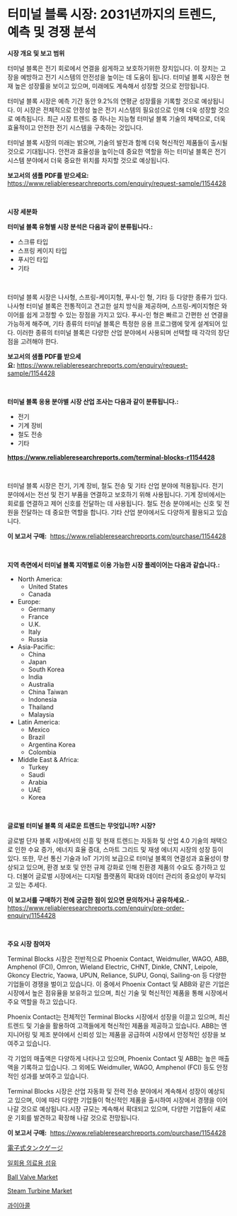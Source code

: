 <p><h1>터미널 블록 시장: 2031년까지의 트렌드, 예측 및 경쟁 분석</h1></p><p><strong>시장 개요 및 보고 범위</strong></p>
<p><p>터미널 블록은 전기 회로에서 연결을 쉽게하고 보호하기위한 장치입니다. 이 장치는 고장을 예방하고 전기 시스템의 안전성을 높이는 데 도움이 됩니다. 터미널 블록 시장은 현재 높은 성장률을 보이고 있으며, 미래에도 계속해서 성장할 것으로 전망됩니다. </p><p>터미널 블록 시장은 예측 기간 동안 9.2%의 연평균 성장률을 기록할 것으로 예상됩니다. 이 시장은 전체적으로 안정성 높은 전기 시스템의 필요성으로 인해 더욱 성장할 것으로 예측됩니다. 최근 시장 트렌드 중 하나는 지능형 터미널 블록 기술의 채택으로, 더욱 효율적이고 안전한 전기 시스템을 구축하는 것입니다.</p><p>터미널 블록 시장의 미래는 밝으며, 기술의 발전과 함께 더욱 혁신적인 제품들이 출시될 것으로 기대됩니다. 안전과 효율성을 높이는데 중요한 역할을 하는 터미널 블록은 전기 시스템 분야에서 더욱 중요한 위치를 차지할 것으로 예상됩니다.</p></p>
<p><strong>보고서의 샘플 PDF를 받으세요:</strong> <a href="https://www.reliableresearchreports.com/enquiry/request-sample/1154428">https://www.reliableresearchreports.com/enquiry/request-sample/1154428</a></p>
<p>&nbsp;</p>
<p><strong>시장 세분화</strong></p>
<p><strong>터미널 블록 유형별 시장 분석은 다음과 같이 분류됩니다.:</strong></p>
<p><ul><li>스크류 타입</li><li>스프링 케이지 타입</li><li>푸시인 타입</li><li>기타</li></ul></p>
<p>&nbsp;</p>
<p><p>터미널 블록 시장은 나사형, 스프링-케이지형, 푸시-인 형, 기타 등 다양한 종류가 있다. 나사형 터미널 블록은 전통적이고 견고한 설치 방식을 제공하며, 스프링-케이지형은 와이어를 쉽게 고정할 수 있는 장점을 가지고 있다. 푸시-인 형은 빠르고 간편한 선 연결을 가능하게 해주며, 기타 종류의 터미널 블록은 특정한 응용 프로그램에 맞게 설계되어 있다. 이러한 종류의 터미널 블록은 다양한 산업 분야에서 사용되며 선택할 때 각각의 장단점을 고려해야 한다.</p></p>
<p><strong>보고서의 샘플 PDF를 받으세요:</strong>&nbsp;<a href="https://www.reliableresearchreports.com/enquiry/request-sample/1154428">https://www.reliableresearchreports.com/enquiry/request-sample/1154428</a></p>
<p>&nbsp;</p>
<p><strong> 터미널 블록 응용 분야별 시장 산업 조사는 다음과 같이 분류됩니다.:</strong></p>
<p><ul><li>전기</li><li>기계 장비</li><li>철도 전송</li><li>기타</li></ul></p>
<p><strong><a href="https://www.reliableresearchreports.com/terminal-blocks-r1154428">https://www.reliableresearchreports.com/terminal-blocks-r1154428</a></strong></p>
<p>&nbsp;</p>
<p><p>터미널 블록 시장은 전기, 기계 장비, 철도 전송 및 기타 산업 분야에 적용됩니다. 전기 분야에서는 전선 및 전기 부품을 연결하고 보호하기 위해 사용됩니다. 기계 장비에서는 회로를 연결하고 제어 신호를 전달하는 데 사용됩니다. 철도 전송 분야에서는 신호 및 전원을 전달하는 데 중요한 역할을 합니다. 기타 산업 분야에서도 다양하게 활용되고 있습니다.</p></p>
<p><strong>이 보고서 구매:</strong>&nbsp; <a href="https://www.reliableresearchreports.com/purchase/1154428">https://www.reliableresearchreports.com/purchase/1154428</a></p>
<p>&nbsp;</p>
<p><strong>지역 측면에서 터미널 블록 지역별로 이용 가능한 시장 플레이어는 다음과 같습니다.:</strong></p>
<p><ul>
    <li>
        North America:
        <ul>
            <li>United States</li>
            <li>Canada</li>
        </ul>
    </li>
    <li>
        Europe:
        <ul>
            <li>Germany</li>
            <li>France</li>
            <li>U.K.</li>
            <li>Italy</li>
            <li>Russia</li>
        </ul>
    </li>
    <li>
        Asia-Pacific:
        <ul>
            <li>China</li>
            <li>Japan</li>
            <li>South Korea</li>
            <li>India</li>
            <li>Australia</li>
            <li>China Taiwan</li>
            <li>Indonesia</li>
            <li>Thailand</li>
            <li>Malaysia</li>
        </ul>
    </li>
    <li>
        Latin America:
        <ul>
            <li>Mexico</li>
            <li>Brazil</li>
            <li>Argentina Korea</li>
            <li>Colombia</li>
        </ul>
    </li>
    <li>
        Middle East & Africa:
        <ul>
            <li>Turkey</li>
            <li>Saudi</li>
            <li>Arabia</li>
            <li>UAE</li>
            <li>Korea</li>
        </ul>
    </li>
    </ul></p>
<p>&nbsp;</p>
<p><strong>글로벌 터미널 블록 의 새로운 트렌드는 무엇입니까? 시장?</strong></p>
<p><p>글로벌 단자 블록 시장에서의 신흥 및 현재 트렌드는 자동화 및 산업 4.0 기술의 채택으로 인한 수요 증가, 에너지 효율 증대, 스마트 그리드 및 재생 에너지 시장의 성장 등이 있다. 또한, 무선 통신 기술과 IoT 기기의 보급으로 터미널 블록의 연결성과 효율성이 향상되고 있으며, 환경 보호 및 안전 규제 강화로 인해 친환경 제품의 수요도 증가하고 있다. 더불어 글로벌 시장에서는 디지털 플랫폼의 확대와 데이터 관리의 중요성이 부각되고 있는 추세다.</p></p>
<p><strong>이 보고서를 구매하기 전에 궁금한 점이 있으면 문의하거나 공유하세요.</strong>- <a href="https://www.reliableresearchreports.com/enquiry/pre-order-enquiry/1154428">https://www.reliableresearchreports.com/enquiry/pre-order-enquiry/1154428</a></p>
<p>&nbsp;</p>
<p><strong>주요 시장 참여자</strong></p>
<p><p>Terminal Blocks 시장은 전반적으로 Phoenix Contact, Weidmuller, WAGO, ABB, Amphenol (FCI), Omron, Wieland Electric, CHNT, Dinkle, CNNT, Leipole, Gkoncy Electric, Yaowa, UPUN, Reliance, SUPU, Gonqi, Sailing-on 등 다양한 기업들이 경쟁을 벌이고 있습니다. 이 중에서 Phoenix Contact 및 ABB와 같은 기업은 시장에서 높은 점유율을 보유하고 있으며, 최신 기술 및 혁신적인 제품을 통해 시장에서 주요 역할을 하고 있습니다.</p><p>Phoenix Contact는 전체적인 Terminal Blocks 시장에서 성장을 이끌고 있으며, 최신 트렌드 및 기술을 활용하여 고객들에게 혁신적인 제품을 제공하고 있습니다. ABB는 엔지니어링 및 제조 분야에서 신뢰성 있는 제품을 공급하여 시장에서 안정적인 성장을 보여주고 있습니다.</p><p>각 기업의 매출액은 다양하게 나타나고 있으며, Phoenix Contact 및 ABB는 높은 매출액을 기록하고 있습니다. 그 외에도 Weidmuller, WAGO, Amphenol (FCI) 등도 안정적인 성과를 보여주고 있습니다.</p><p>Terminal Blocks 시장은 산업 자동화 및 전력 전송 분야에서 계속해서 성장이 예상되고 있으며, 이에 따라 다양한 기업들이 혁신적인 제품을 출시하여 시장에서 경쟁을 이어나갈 것으로 예상됩니다.시장 규모는 계속해서 확대되고 있으며, 다양한 기업들이 새로운 기회를 발견하고 확장해 나갈 것으로 전망됩니다.</p></p>
<p><strong>이 보고서 구매:</strong>&nbsp;&nbsp;<a href="https://www.reliableresearchreports.com/purchase/1154428">https://www.reliableresearchreports.com/purchase/1154428</a></p>
<p><p><a href="https://github.com/lrlmopnhwd79300/Market-Research-Report-List-1/blob/main/279966620982.md">電子式タンクゲージ</a></p><p><a href="https://github.com/akzkkws047661437/Market-Research-Report-List-1/blob/main/886846019509.md">일회용 의료용 섬유</a></p><p><a href="https://github.com/abdelrhmankishk22/Market-Research-Report-List-3/blob/main/ball-valve-market.md">Ball Valve Market</a></p><p><a href="https://github.com/joannagoyvaerts/Market-Research-Report-List-2/blob/main/steam-turbine-market.md">Steam Turbine Market</a></p><p><a href="https://github.com/vsckjg50460/Market-Research-Report-List-1/blob/main/914966619510.md">과이아콜</a></p></p>